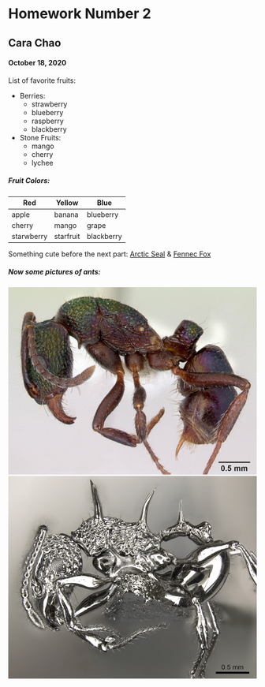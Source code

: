 # **Homework Number 2**
## Cara Chao
#### October 18, 2020

List of favorite fruits:
- Berries:
  - strawberry
  - blueberry
  - raspberry
  - blackberry
- Stone Fruits:
  - mango
  - cherry
  - lychee
 
##### Fruit Colors:
|  Red  |  Yellow  |  Blue  |
|-----|-----|-----|
| apple    | banana    |   blueberry  |
|  cherry   |  mango   |  grape   |
|  starwberry   |  starfruit   |   blackberry  |
 
 Something cute before the next part: [Arctic Seal](https://www.nationalgeographic.com/animals/mammals/h/harp-seal/) & [Fennec Fox](https://www.nationalgeographic.com/animals/mammals/f/fennec-fox/)
 
##### Now some pictures of ants:
![an ant](messy-project-directory/images/casent_0172345_Rhytidoponera_metallica.jpg)
![another ant](messy-project-directory/images/casent_0901788_p_1_high_Acanthomyrmex_ferox.jpg)
